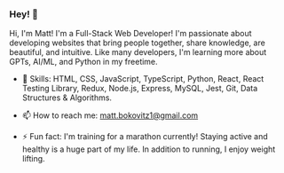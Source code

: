 ### Hey! 👋

Hi, I'm Matt! I'm a Full-Stack Web Developer! I'm passionate about developing websites that bring people together, share knowledge, are beautiful, and intuitive. Like many developers, I'm learning more about GPTs, AI/ML, and Python in my freetime. 

- 🔭  Skills: HTML, CSS, JavaScript, TypeScript, Python, React, React Testing Library, Redux, Node.js, Express, MySQL, Jest, Git, Data Structures & Algorithms.

- 📫  How to reach me: matt.bokovitz1@gmail.com

- ⚡ Fun fact: I'm training for a marathon currently! Staying active and healthy is a huge part of my life. In addition to running, I enjoy weight lifting. 
